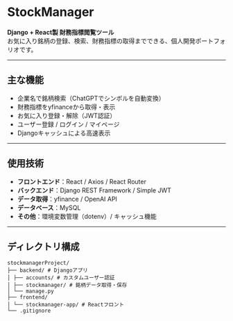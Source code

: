 # StockManager

**Django + React製 財務指標閲覧ツール**  
お気に入り銘柄の登録、検索、財務指標の取得までできる、個人開発ポートフォリオです。

---

## 主な機能

- 企業名で銘柄検索（ChatGPTでシンボルを自動変換）
- 財務指標をyfinanceから取得・表示
- お気に入り登録・解除（JWT認証）
- ユーザー登録 / ログイン / マイページ
- Djangoキャッシュによる高速表示

---

## 使用技術

- **フロントエンド**：React / Axios / React Router
- **バックエンド**：Django REST Framework / Simple JWT
- **データ取得**：yfinance / OpenAI API
- **データベース**：MySQL
- **その他**：環境変数管理（dotenv）/ キャッシュ機能

---

## ディレクトリ構成

```
stockmanagerProject/
├── backend/ # Djangoアプリ
│ ├── accounts/ # カスタムユーザー認証
│ ├── stockmanager/ # 銘柄データ取得・保存
│ └── manage.py
├── frontend/
│ └── stockmanager-app/ # Reactフロント
└── .gitignore
```
